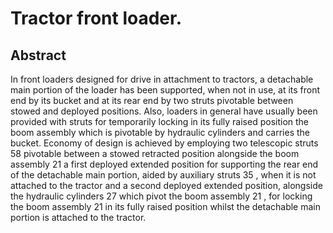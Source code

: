 # Tractor front loader.

## Abstract
In front loaders designed for drive in attachment to tractors, a detachable main portion of the loader has been supported, when not in use, at its front end by its bucket and at its rear end by two struts pivotable between stowed and deployed positions. Also, loaders in general have usually been provided with struts for temporarily locking in its fully raised position the boom assembly which is pivotable by hydraulic cylinders and carries the bucket. Economy of design is achieved by employing two telescopic struts 58 pivotable between a stowed retracted position alongside the boom assembly 21 a first deployed extended position for supporting the rear end of the detachable main portion, aided by auxiliary struts 35 , when it is not attached to the tractor and a second deployed extended position, alongside the hydraulic cylinders 27 which pivot the boom assembly 21 , for locking the boom assembly 21 in its fully raised position whilst the detachable main portion is attached to the tractor.